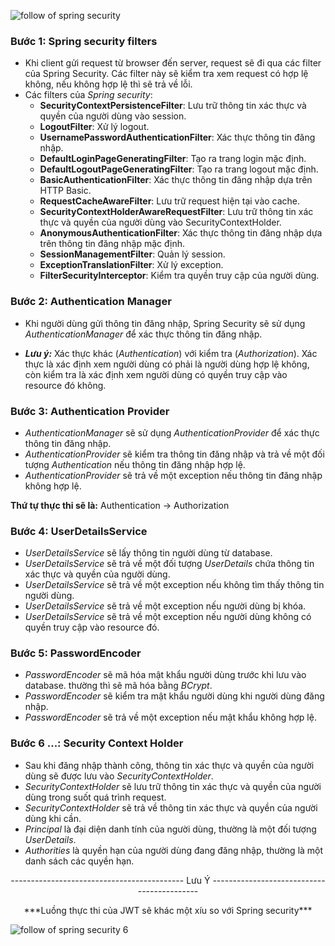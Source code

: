 ![follow of spring security](https://images.viblo.asia/3d6e20d9-8e39-4968-bf3a-1b31dd945488.png)
### Bước 1: Spring security filters
- Khi client gửi request từ browser đến server, request sẽ đi qua các filter của Spring Security. Các filter này sẽ kiểm tra xem request có hợp lệ không, nếu không hợp lệ thì sẽ trả về lỗi.
- Các filters của *Spring security*:
    - **SecurityContextPersistenceFilter**: Lưu trữ thông tin xác thực và quyền của người dùng vào session.
    - **LogoutFilter**: Xử lý logout.
    - **UsernamePasswordAuthenticationFilter**: Xác thực thông tin đăng nhập.
    - **DefaultLoginPageGeneratingFilter**: Tạo ra trang login mặc định.
    - **DefaultLogoutPageGeneratingFilter**: Tạo ra trang logout mặc định.
    - **BasicAuthenticationFilter**: Xác thực thông tin đăng nhập dựa trên HTTP Basic.
    - **RequestCacheAwareFilter**: Lưu trữ request hiện tại vào cache.
    - **SecurityContextHolderAwareRequestFilter**: Lưu trữ thông tin xác thực và quyền của người dùng vào SecurityContextHolder.
    - **AnonymousAuthenticationFilter**: Xác thực thông tin đăng nhập dựa trên thông tin đăng nhập mặc định.
    - **SessionManagementFilter**: Quản lý session.
    - **ExceptionTranslationFilter**: Xử lý exception.
    - **FilterSecurityInterceptor**: Kiểm tra quyền truy cập của người dùng.
### Bước 2: Authentication Manager
- Khi người dùng gửi thông tin đăng nhập, Spring Security sẽ sử dụng *AuthenticationManager* để xác thực thông tin đăng nhập.

- ***Lưu ý:*** Xác thực khác (*Authentication*) với kiểm tra (*Authorization*). Xác thực là xác định xem người dùng có phải là người dùng hợp lệ không, còn kiểm tra là xác định xem người dùng có quyền truy cập vào resource đó không.
### Bước 3: Authentication Provider
- *AuthenticationManager* sẽ sử dụng *AuthenticationProvider* để xác thực thông tin đăng nhập.
- *AuthenticationProvider* sẽ kiểm tra thông tin đăng nhập và trả về một đối tượng *Authentication* nếu thông tin đăng nhập hợp lệ.
- *AuthenticationProvider* sẽ trả về một exception nếu thông tin đăng nhập không hợp lệ.

**Thứ tự thực thi sẽ là:** Authentication -> Authorization

### Bước 4: UserDetailsService
- *UserDetailsService* sẽ lấy thông tin người dùng từ database.
- *UserDetailsService* sẽ trả về một đối tượng *UserDetails* chứa thông tin xác thực và quyền của người dùng.
- *UserDetailsService* sẽ trả về một exception nếu không tìm thấy thông tin người dùng.
- *UserDetailsService* sẽ trả về một exception nếu người dùng bị khóa.
- *UserDetailsService* sẽ trả về một exception nếu người dùng không có quyền truy cập vào resource đó.

### Bước 5: PasswordEncoder
- *PasswordEncoder* sẽ mã hóa mật khẩu người dùng trước khi lưu vào database. thường thì sẽ mã hóa bằng *BCrypt*.
- *PasswordEncoder* sẽ kiểm tra mật khẩu người dùng khi người dùng đăng nhập.
- *PasswordEncoder* sẽ trả về một exception nếu mật khẩu không hợp lệ.

### Bước 6 ...: Security Context Holder
- Sau khi đăng nhập thành công, thông tin xác thực và quyền của người dùng sẽ được lưu vào *SecurityContextHolder*.
- *SecurityContextHolder* sẽ lưu trữ thông tin xác thực và quyền của người dùng trong suốt quá trình request.
- *SecurityContextHolder* sẽ trả về thông tin xác thực và quyền của người dùng khi cần.
- *Principal* là đại diện danh tính của người dùng, thường là một đối tượng *UserDetails*.
- *Authorities* là quyền hạn của người dùng đang đăng nhập, thường là một danh sách các quyền hạn.

<p align="center">
------------------------------------------- Lưu Ý -------------------------------------------
</p>
<p align="center">
***Luồng thực thi của JWT sẽ khác một xíu so với Spring security***
</p>

![follow of spring security 6](https://drive.google.com/file/d/1aOwGGFhVLXqo-464PlqYrrsskgmY5_CA/view?usp=sharing)